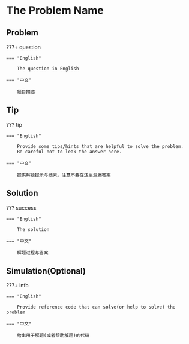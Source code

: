 # The Problem Name

## Problem

???+ question

    === "English"

        The question in English

    === "中文"

        题目描述


## Tip

??? tip

    === "English"

        Provide some tips/hints that are helpful to solve the problem.
        Be careful not to leak the answer here.

    === "中文"

        提供解题提示与线索。注意不要在这里泄漏答案


## Solution

??? success

    === "English"

        The solution

    === "中文"

        解题过程与答案

## Simulation(Optional)

???+ info

    === "English"

        Provide reference code that can solve(or help to solve) the problem

    === "中文"

        给出用于解题(或者帮助解题)的代码
